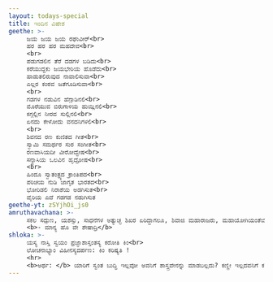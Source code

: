 ```yaml
---
layout: todays-special
title: ಇಂದಿನ ವಿಷೇಶ
geethe: >- 
     ಜಯ ಜಯ ಜಯ ರಘುವೀರ್<br>
     ಹರ ಹರ ಹರ ಮಹದೇವ<br>
     <br>
     ಪಡುಗಡಲಿನ ತೆರೆ ದಡಗಳ ಬಡಿದು<br>
     ಕರೆಯುದ್ದಕು ಜಯಭೇರಿಯ ಹೊಡೆದು<br>
     ಹಾಡುತಲಿರುವುದ ನಾವಾಲಿಸುವಾ<br>
     ಎಲ್ಲರ ಕಂಠವ ಜತೆಗೂಡಿಸುವಾ<br>
     <br>
     ಗಡಗಳ ನಡುವಿನ ಹೆಗ್ಗಾಡಿನಲಿ<br>
     ಮೊರೆಯುವ ಬಿರುಗಾಳಿಯ ಹುಯ್ಲಿನಲಿ<br>
     ಕಗ್ಗಲ್ಲಿನ ನೀರವ ಸುಲ್ಲಿನಲಿ<br>
     ಏನದು ಕೇಳೋದು ವನದನಿಗಳಲಿ<br>
     <br>
     ಶಿವನದ ರಣ ಕುಣಿತದ ಗೀತ<br>
     ಸ್ವಾಮಿ ಸಮರ್ಥರ ಸುರ ಸಂಗೀತ<br>
     ರಣವಾಸಿಯದೀ ವೀರೋದ್ವೇಷ<br>
     ಸನ್ಯಾಸಿಯ ಒಲವಿನ ಹೃದ್ರೋಷ<br>
     <br>
     ಹಿಂದೂ ಸ್ವಾತಂತ್ರ್ಯದ ಕ್ರಾಂತಿಪದ<br>
     ಪರಿಚಯ ನುಡಿ ಜಾಗೃತ ಭಾರತದ<br>
     ಭೋರಿಡಲಿ ನಿರಾಶೆಯ ಅಡಗಿಸುತ<br>
     ವೈರಿಯ ಎದೆ ಗಡಗಡ ನಡುಗಿಸುತ
geethe-yt: zSYjhOi_js0
amruthavachana: >- 
     ಸಕಲ ಸದ್ಗುಣ, ಯಶಸ್ಸು, ಸಾಧನೆಗಳ ಅತ್ಯುಚ್ಛ ಶಿಖರ ಏರಿದ್ದಾಗಲೂ, ಶಿವಾಜಿ ಮಹಾರಾಜರು, ಮಹಾಯೋಗಿಯಂತೆಯೇ ಅತ್ಯಂತ ನಿಸ್ಪೃಹ, ನಿರ್ಲಿಪ್ತ ವೃತ್ತಿಯಿಂದಿದ್ದರು.<br>
     <b>- ಮಾನ್ಯ ಹೊ ವೇ ಶೇಷಾದ್ರಿ</b>
shloka: >-
     ಯಸ್ಯ ನಾಸ್ತಿ ಸ್ವಯಂ ಪ್ರಜ್ಞಾಶಾಸ್ತಂತಸ್ಯ ಕರೋತಿ ಕಿಂ<br>
     ಲೋಚನಾಭ್ಯಾಂ ವಿಹೀನಸ್ಯದರ್ಪಣ: ಕಿಂ ಕರಿಷ್ಯತಿ !
     <hr>
     <b>ಅರ್ಥ: </b> ಯಾರಿಗೆ ಸ್ವಂತ ಬುದ್ಧಿ ಇಲ್ಲವೋ ಅವನಿಗೆ ಶಾಸ್ತ್ರವೇನನ್ನು ಮಾಡಬಲ್ಲದು? ಕಣ್ಣೀ ಇಲ್ಲದವನಿಗೆ ಕನ್ನಡಕ ತಾನೇ ಏನನ್ನು ಮಾಡಬಲ್ಲದು.
---
```

